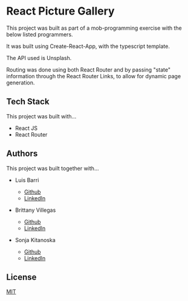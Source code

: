 # React Picture Gallery

This project was built as part of a mob-programming exercise with the below listed programmers. 

It was built using Create-React-App, with the typescript template. 

The API used is Unsplash. 

Routing was done using both React Router and by passing "state" information through the React Router Links, to allow for dynamic page generation.


## Tech Stack
This project was built with...
- React JS
- React Router

## Authors

This project was built together with...

- Luis Barri
    - [Github](https://github.com/luisw90)
    - [LinkedIn](https://www.linkedin.com/in/luis-barri-a1a393ab/)

- Brittany Villegas
    - [Github](https://github.com/bretagne-marie)
    - [LinkedIn](https://www.linkedin.com/in/bmvillegas/)

- Sonja Kitanoska
    - [Github](https://github.com/Sonja-Kitanoska)
    - [LinkedIn](https://www.linkedin.com/in/sonja-kitanoska-986ba8a8/)


## License

[MIT](https://choosealicense.com/licenses/mit/)


